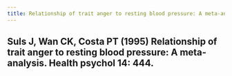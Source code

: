 ```yaml
---
title: Relationship of trait anger to resting blood pressure: A meta-analysis
---
```


## Suls J, Wan CK, Costa PT (1995) Relationship of trait anger to resting blood pressure: A meta-analysis. Health psychol 14: 444.
